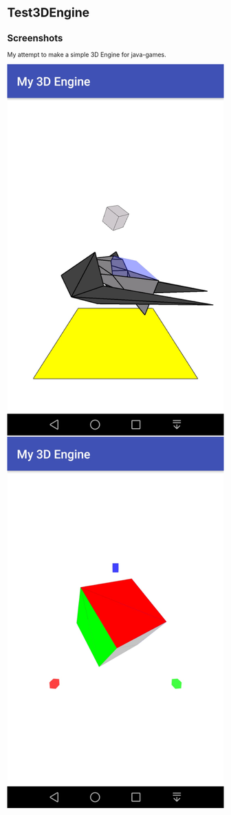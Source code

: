 # Test3DEngine

Screenshots
------------

My attempt to make a simple 3D Engine for java-games.

![alt text](screenshots/screenshot_3.png "screen 1")
![alt text](screenshots/screenshot_1.png "screen 2")
